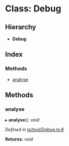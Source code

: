 
# Class: Debug

## Hierarchy

* **Debug**

## Index

### Methods

* [analyse](debug.md#analyse)

## Methods

###  analyse

▸ **analyse**(): *void*

*Defined in [ts/tool/Debug.ts:8](https://github.com/easy-pwa/easy-pwa-js/blob/1839738/src/ts/tool/Debug.ts#L8)*

**Returns:** *void*
